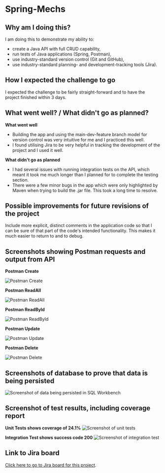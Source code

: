 # Spring-Mechs

## Why am I doing this?
I am doing this to demonstrate my ability to:
- create a Java API with full CRUD capability,
- run tests of Java applications (Spring, Postman),
- use industry-standard version control (Git and GitHub),
- use industry-standard planning- and development-tracking tools (Jira).
## How I expected the challenge to go
I expected the challenge to be fairly straight-forward and to have the project finished within 3 days.
## What went well? / What didn't go as planned?

**What went well**

- Building the app and using the main-dev-feature branch model for version control was very intuitive for me and I practiced this well.
- I found utilising Jira to be very helpful in tracking the development of the project and I used it well.

**What didn't go as planned**

- I had several issues with running integration tests on the API, which meant it took me much longer than I planned for to complete the testing section.
- There were a few minor bugs in the app which were only highlighted by Maven when trying to build the .jar file. This took a long time to resolve.
## Possible improvements for future revisions of the project
Include more explicit, distinct comments in the application code so that I can be sure of that part of the code's intended functionality. This makes it much easier to return to and to debug.
## Screenshots showing Postman requests and output from API

**Postman Create**

![Postman Create](https://github.com/Kiran-Evans-Software/Spring-Mechs/blob/main/Screenshots/postman-create.png?raw=true)

**Postman ReadAll**

![Postman ReadAll](https://github.com/Kiran-Evans-Software/Spring-Mechs/blob/main/Screenshots/postman-readall.png?raw=true)

**Postman ReadById**

![Postman ReadById](https://github.com/Kiran-Evans-Software/Spring-Mechs/blob/main/Screenshots/postman-readbyid.png?raw=true)

**Postman Update**

![Postman Update](https://github.com/Kiran-Evans-Software/Spring-Mechs/blob/main/Screenshots/postman-update.png?raw=true)

**Postman Delete**

![Postman Delete](https://github.com/Kiran-Evans-Software/Spring-Mechs/blob/main/Screenshots/postman-delete.png?raw=true)

## Screenshots of database to prove that data is being persisted

![Screenshot of data being persisted in SQL Workbench](https://github.com/Kiran-Evans-Software/Spring-Mechs/blob/main/Screenshots/sql-database.png?raw=true)

## Screenshot of test results, including coverage report

**Unit Tests shows coverage of 24.1%**
![Screenshot of unit tests](https://github.com/Kiran-Evans-Software/Spring-Mechs/blob/main/Screenshots/unit-test.png?raw=true)

**Integration Test shows success code 200**
![Screenshot of integration test](https://github.com/Kiran-Evans-Software/Spring-Mechs/blob/main/Screenshots/integration-test.png?raw=true)

## Link to Jira board

[Click here to go to Jira board for this project](https://kiran-evans.atlassian.net/jira/software/projects/SM/boards/4).